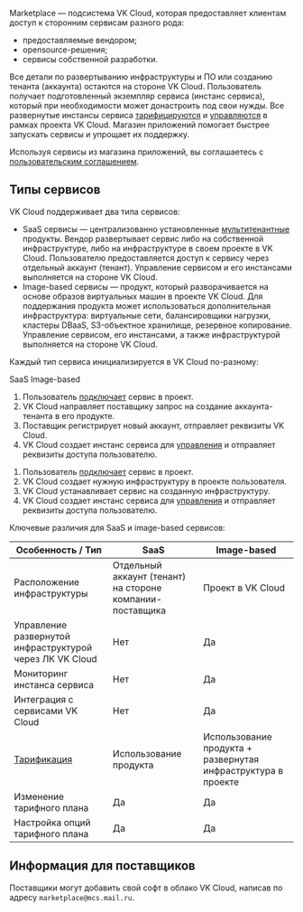 Marketplace — подсистема VK Cloud, которая предоставляет клиентам доступ к сторонним сервисам разного рода:

- предоставляемые вендором;
- opensource-решения;
- сервисы собственной разработки.

Все детали по развертыванию инфраструктуры и ПО или созданию тенанта (аккаунта) остаются на стороне VK Cloud. Пользователь получает подготовленный экземпляр сервиса (инстанс сервиса), который при необходимости может донастроить под свои нужды. Все развернутые инстансы сервиса [тарифицируются](../../tariffication/) и [управляются](../../instructions/pr-instance-manage/) в рамках проекта VK Cloud. Магазин приложений помогает быстрее запускать сервисы и упрощает их поддержку.

<warn>

Используя сервисы из магазина приложений, вы соглашаетесь с [пользовательским соглашением](/ru/additionals/start/legal/marketplace).

</warn>

## Типы сервисов

VK Cloud поддерживает два типа сервисов:

- SaaS сервисы — централизованно установленные [мультитенантные](https://habr.com/ru/companies/microsoft/articles/145027/) продукты. Вендор развертывает сервис либо на собственной инфраструктуре, либо на инфраструктуре в своем проекте в VK Cloud. Пользователю предоставляется доступ к сервису через отдельный аккаунт (тенант). Управление сервисом и его инстансами выполняется на стороне VK Cloud.
- Image-based сервисы — продукт, который разворачивается на основе образов виртуальных машин в проекте VK Cloud. Для поддержания продукта может использоваться дополнительная инфраструктура: виртуальные сети, балансировщики нагрузки, кластеры DBaaS, S3-объектное хранилище, резервное копирование. Управление сервисом, его инстансами, а также инфраструктурой выполняется на стороне VK Cloud.

Каждый тип сервиса инициализируется в VK Cloud по-разному:

<tabs>
<tablist>
<tab>SaaS</tab>
<tab>Image-based</tab>
</tablist>
<tabpanel>

1. Пользователь [подключает](../../instructions/pr-instance-add/) сервис в проект.
1. VK Cloud направляет поставщику запрос на создание аккаунта-тенанта в его продукте.
1. Поставщик регистрирует новый аккаунт, отправляет реквизиты VK Cloud.
1. VK Cloud создает инстанс сервиса для [управления](../../instructions/pr-instance-manage/) и отправляет реквизиты доступа пользователю.

</tabpanel>
<tabpanel>

1. Пользователь [подключает](../../instructions/pr-instance-add/) сервис в проект.
1. VK Cloud создает нужную инфраструктуру в проекте пользователя.
1. VK Cloud устанавливает сервис на созданную инфраструктуру.
1. VK Cloud создает инстанс сервиса для [управления](../../instructions/pr-instance-manage/) и отправляет реквизиты доступа пользователю.

</tabpanel>
</tabs>

Ключевые различия для SaaS и image-based сервисов:

| Особенность / Тип | SaaS | Image-based |
| ----- | --- | --- |
| Расположение инфраструктуры | Отдельный аккаунт (тенант) на стороне компании-поставщика | Проект в VK Cloud |
| Управление развернутой инфраструктурой через ЛК VK Cloud | Нет | Да |
| Мониторинг инстанса сервиса | Нет | Да |
| Интеграция с сервисами VK Cloud | Нет | Да |
| [Тарификация](../../tariffication/) | Использование продукта | Использование продукта + развернутая инфраструктура в проекте |
| Изменение тарифного плана | Да | Да |
| Настройка опций тарифного плана | Да | Да |

## Информация для поставщиков

Поставщики могут добавить свой софт в облако VK Cloud, написав по адресу `marketplace@mcs.mail.ru`.
